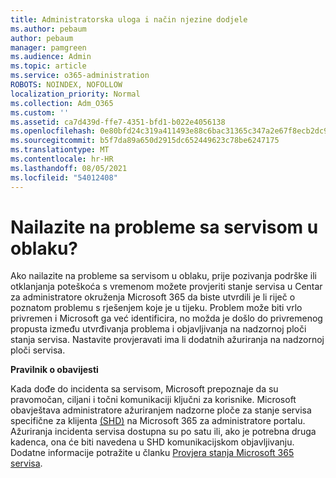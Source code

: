 ```yaml
---
title: Administratorska uloga i način njezine dodjele
ms.author: pebaum
author: pebaum
manager: pamgreen
ms.audience: Admin
ms.topic: article
ms.service: o365-administration
ROBOTS: NOINDEX, NOFOLLOW
localization_priority: Normal
ms.collection: Adm_O365
ms.custom: ''
ms.assetid: ca7d439d-ffe7-4351-bfd1-b022e4056138
ms.openlocfilehash: 0e80bfd24c319a411493e88c6bac31365c347a2e67f8ecb2dc9ba52fb24fc5d3
ms.sourcegitcommit: b5f7da89a650d2915dc652449623c78be6247175
ms.translationtype: MT
ms.contentlocale: hr-HR
ms.lasthandoff: 08/05/2021
ms.locfileid: "54012408"
---
```

# <a name="experiencing-problems-with-a-cloud-service"></a>Nailazite na probleme sa servisom u oblaku?

Ako nailazite na probleme sa servisom [](https://admin.microsoft.com/AdminPortal/Home#/servicehealth) u oblaku, prije pozivanja podrške ili otklanjanja poteškoća s vremenom možete provjeriti stanje servisa u Centar za administratore okruženja Microsoft 365 da biste utvrdili je li riječ o poznatom problemu s rješenjem koje je u tijeku. Problem može biti vrlo privremen i Microsoft ga već identificira, no možda je došlo do privremenog propusta između utvrđivanja problema i objavljivanja na nadzornoj ploči stanja servisa. Nastavite provjeravati ima li dodatnih ažuriranja na nadzornoj ploči servisa.

**Pravilnik o obavijesti**

Kada dođe do incidenta sa servisom, Microsoft prepoznaje da su pravomočan, ciljani i točni komunikaciji ključni za korisnike. Microsoft obavještava administratore ažuriranjem nadzorne ploče za stanje servisa specifične za klijenta [(SHD)](https://admin.microsoft.com/AdminPortal/Home#/servicehealth) na Microsoft 365 za administratore portalu. Ažuriranja incidenta servisa dostupna su po satu ili, ako je potrebna druga kadenca, ona će biti navedena u SHD komunikacijskom objavljivanju. Dodatne informacije potražite u članku [Provjera stanja Microsoft 365 servisa](https://docs.microsoft.com/office365/enterprise/view-service-health).

